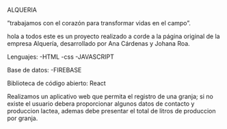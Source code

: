 ALQUERIA



”trabajamos con el corazón para transformar vidas en el campo”.

hola a todos este es un proyecto realizado  a corde  a la página original de la empresa Alquería, desarrollado por Ana Cárdenas y Johana Roa. 

Lenguajes:
-HTML
-css
-JAVASCRIPT

Base de datos:
-FIREBASE

Biblioteca de código abierto: React 


Realizamos un aplicativo web que permita el registro  de una granja; si no existe el usuario debera proporcionar algunos datos de contacto y produccion lactea, ademas debe presentar el total de litros de produccion por granja.

